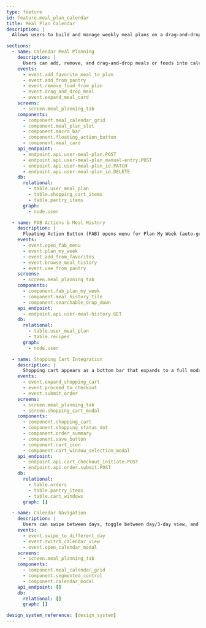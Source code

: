 ```yaml
---
type: feature
id: feature.meal_plan_calendar
title: Meal Plan Calendar
description: |
  Allows users to build and manage weekly meal plans on a drag-and-drop calendar. Integrates with shopping cart, pantry, and meal history. Supports FAB actions for auto-planning, adding from favorites, browsing history, and using pantry items. Includes calendar navigation, macro/cals summary, and shopping cart functionality.

sections:
  - name: Calendar Meal Planning
    description: |
      Users can add, remove, and drag-and-drop meals or foods into calendar slots (Breakfast, Lunch, Dinner, Snacks). Macro and calorie summaries are shown for each day. Tapping a meal opens the expanded meal view.
    events:
      - event.add_favorite_meal_to_plan
      - event.add_from_pantry
      - event.remove_food_from_plan
      - event.drag_and_drop_meal
      - event.expand_meal_card
    screens:
      - screen.meal_planning_tab
    components:
      - component.meal_calendar_grid
      - component.meal_plan_slot
      - component.macro_bar
      - component.floating_action_button
      - component.meal_card
    api_endpoint:
      - endpoint.api.user-meal-plan.POST
      - endpoint.api.user-meal-plan_manual-entry.POST
      - endpoint.api.user-meal-plan_id.PATCH
      - endpoint.api.user-meal-plan_id.DELETE
    db:
      relational:
        - table.user_meal_plan
        - table.shopping_cart_items
        - table.pantry_items
      graph:
        - node.user

  - name: FAB Actions & Meal History
    description: |
      Floating Action Button (FAB) opens menu for Plan My Week (auto-generate), Add from Favorites, Browse Meal History, and Use from Pantry. Users can re-plan past meals from history.
    events:
      - event.open_fab_menu
      - event.plan_my_week
      - event.add_from_favorites
      - event.browse_meal_history
      - event.use_from_pantry
    screens:
      - screen.meal_planning_tab
    components:
      - component.fab_plan_my_week
      - component.meal_history_tile
      - component.searchable_drop_down
    api_endpoint:
      - endpoint.api.user-meal-history.GET
    db:
      relational:
        - table.user_meal_plan
        - table.recipes
      graph:
        - node.user

  - name: Shopping Cart Integration
    description: |
      Shopping cart appears as a bottom bar that expands to a full modal. Auto-populated from meal plans, with color-coded status dots. Checkout flow for placing grocery orders.
    events:
      - event.expand_shopping_cart
      - event.proceed_to_checkout
      - event.submit_order
    screens:
      - screen.meal_planning_tab
      - screen.shopping_cart_modal
    components:
      - component.shopping_cart
      - component.shopping_status_dot
      - component.order_summary
      - component.save_button
      - component.cart_icon
      - component.cart_window_selection_modal
    api_endpoint:
      - endpoint.api.cart_checkout_initiate.POST
      - endpoint.api.order.submit.POST
    db:
      relational:
        - table.orders
        - table.pantry_items
        - table.cart_windows
      graph: []

  - name: Calendar Navigation
    description: |
      Users can swipe between days, toggle between day/3-day view, and open a calendar modal to jump to any day.
    events:
      - event.swipe_to_different_day
      - event.switch_calendar_view
      - event.open_calendar_modal
    screens:
      - screen.meal_planning_tab
    components:
      - component.meal_calendar_grid
      - component.segmented_control
      - component.calendar_modal
    api_endpoint: []
    db:
      relational: []
      graph: []

design_system_reference: [design_system]
---
```

